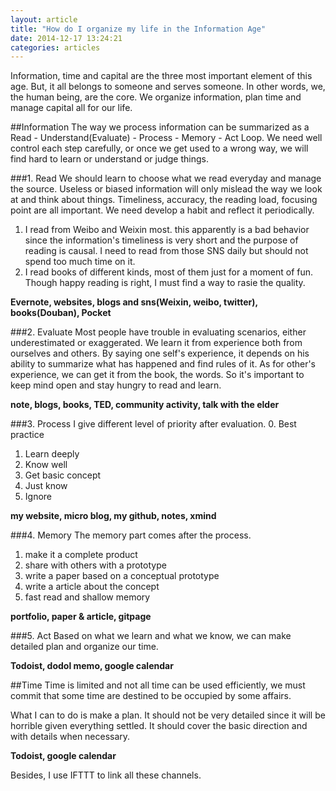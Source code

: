 ```yaml
---
layout: article
title: "How do I organize my life in the Information Age"
date: 2014-12-17 13:24:21
categories: articles
---
```



Information, time and capital are the three most important element of this age. But, it all belongs to someone and serves someone. In other words, we, the human being, are the core. We organize information, plan time and manage capital all for our life.

##Information
The way we process information can be summarized as a Read - Understand(Evaluate) - Process - Memory - Act Loop. We need well control each step carefully, or  once we get used to a wrong way, we will find hard to learn or understand or judge things.

###1. Read
We should learn to choose what we read everyday and manage the source. Useless or biased information will only mislead the way we look at and think about things. Timeliness, accuracy, the reading load, focusing point are all important. We need develop a habit and reflect it periodically.

1. I read from Weibo and Weixin most. this apparently is a bad behavior since the information's timeliness is very short and the purpose of reading is causal. I need to read from those SNS daily but should not spend too much time on it.
2. I read books of different kinds, most of them just for a moment of fun. Though happy reading is right, I must find a way to rasie the quality.

**Evernote, websites, blogs and sns(Weixin, weibo, twitter), books(Douban), Pocket**

###2. Evaluate
Most people have trouble in evaluating scenarios, either underestimated or exaggerated. We learn it from experience both from ourselves and others. By saying one self's experience, it depends on his ability to summarize what has happened and find rules of it. As for other's experience, we can get it from the book, the words. So it's important to keep mind open and stay hungry to read and learn.

**note, blogs, books, TED, community activity, talk with the elder**

###3. Process
I give different level of priority after evaluation.
0. Best practice
1. Learn deeply
2. Know well
2. Get basic concept
3. Just know
4. Ignore

**my website, micro blog, my github, notes, xmind**

###4. Memory
The memory part comes after the process.
1. make it a complete product
2. share with others with a prototype
3. write a paper based on a conceptual prototype
4. write a article about the concept
5. fast read and shallow memory

**portfolio, paper & article, gitpage**

###5. Act
Based on what we learn and what we know, we can make detailed plan and organize our time.

**Todoist, dodol memo, google calendar**

##Time
Time is limited and not all time can be used efficiently, we must commit that some time are destined to be occupied by some affairs.

What I can to do is make a plan. It should not be very detailed since it will be horrible given everything settled. It should cover the basic direction and with details when necessary.

**Todoist, google calendar**

Besides, I use IFTTT to link all these channels.
